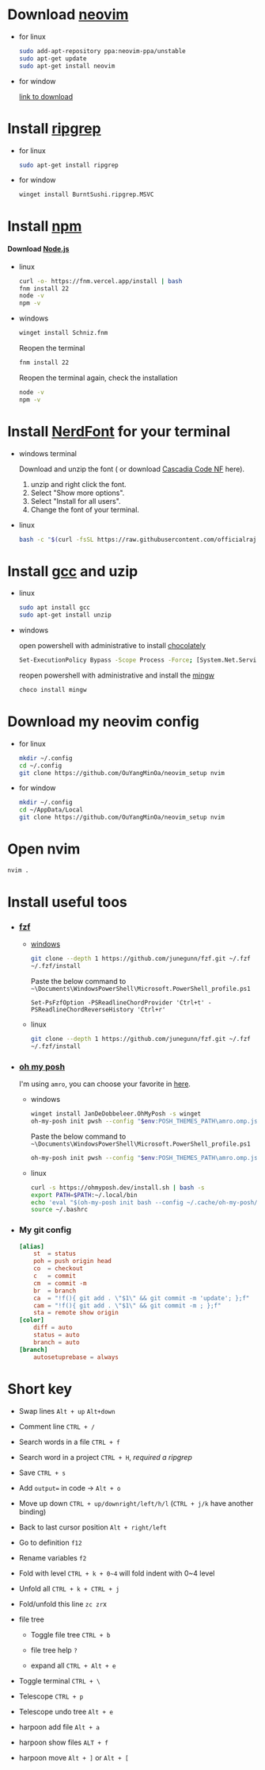 # Download [neovim](https://neovim.io/)

- for linux

    ```bash
    sudo add-apt-repository ppa:neovim-ppa/unstable
    sudo apt-get update
    sudo apt-get install neovim
    ```

- for window

    [link to download](https://github.com/neovim/neovim/blob/master/INSTALL.md)

# Install [ripgrep](https://github.com/BurntSushi/ripgrep)

- for linux

    ```bash
    sudo apt-get install ripgrep
    ```

- for window

    ```bash
    winget install BurntSushi.ripgrep.MSVC
    ```
# Install [npm](https://www.npmjs.com/)

#### Download [Node.js](https://nodejs.org/zh-tw/download) 

- linux

    ```bash
    curl -o- https://fnm.vercel.app/install | bash
    fnm install 22
    node -v 
    npm -v
    ```

- windows
    ```bash
    winget install Schniz.fnm
    ```
    Reopen the terminal
    ```bash
    fnm install 22
    ```
    Reopen the terminal again, check the installation
    ```bash
    node -v
    npm -v 
    ```
# Install [NerdFont](https://www.nerdfonts.com/font-downloads) for your terminal

- windows terminal
    
    Download and unzip the font ( or download [Cascadia Code NF](https://github.com/microsoft/cascadia-code/releases) here).
    
    1. unzip and right click the font.
    2. Select "Show more options".
    3. Select "Install for all users".
    4. Change the font of your terminal.

- linux
    ```bash
    bash -c "$(curl -fsSL https://raw.githubusercontent.com/officialrajdeepsingh/nerd-fonts-installer/main/install.sh)"
    ```


# Install [gcc](https://gcc.gnu.org/) and uzip

- linux 

    ```bash
    sudo apt install gcc
    sudo apt-get install unzip
    ```

- windows

    open powershell with administrative to install [chocolately](https://chocolatey.org/)
    ```bash
    Set-ExecutionPolicy Bypass -Scope Process -Force; [System.Net.ServicePointManager]::SecurityProtocol = [System.Net.ServicePointManager]::SecurityProtocol -bor 3072; iex ((New-Object System.Net.WebClient).DownloadString('https://community.chocolatey.org/install.ps1'))
    ```
    reopen powershell with administrative and install the [mingw](https://www.mingw-w64.org/)
    ```bash
    choco install mingw
    ```

# Download my neovim config

- for linux

    ```bash
    mkdir ~/.config
    cd ~/.config
    git clone https://github.com/OuYangMinOa/neovim_setup nvim
    ```

- for window

    ```bash
    mkdir ~/.config
    cd ~/AppData/Local
    git clone https://github.com/OuYangMinOa/neovim_setup nvim
    ```

# Open nvim

```bash
nvim .
```

# Install useful toos

* ### [fzf](https://github.com/junegunn/fzf)

    - [windows](https://sathyasays.com/2023/04/11/powershell-fzf-psfzf/)

        ```bash
        git clone --depth 1 https://github.com/junegunn/fzf.git ~/.fzf
        ~/.fzf/install
        ```

        Paste the below command to `~\Documents\WindowsPowerShell\Microsoft.PowerShell_profile.ps1`
        ```
        Set-PsFzfOption -PSReadlineChordProvider 'Ctrl+t' -PSReadlineChordReverseHistory 'Ctrl+r'
        ```
        
    - linux 
        ```bash
        git clone --depth 1 https://github.com/junegunn/fzf.git ~/.fzf
        ~/.fzf/install
        ```

- ### [oh my posh](https://ohmyposh.dev/)

    I'm using `amro`, you can choose your favorite in [here](https://ohmyposh.dev/docs/themes).

    - windows
        ```bash
        winget install JanDeDobbeleer.OhMyPosh -s winget
        oh-my-posh init pwsh --config "$env:POSH_THEMES_PATH\amro.omp.json" | Invoke-Expression
        ```

        Paste the below command to `~\Documents\WindowsPowerShell\Microsoft.PowerShell_profile.ps1`
        ```bash
        oh-my-posh init pwsh --config "$env:POSH_THEMES_PATH\amro.omp.json" | Invoke-Expression
        ```

    - linux 
        ```bash
        curl -s https://ohmyposh.dev/install.sh | bash -s
        export PATH=$PATH:~/.local/bin
        echo 'eval "$(oh-my-posh init bash --config ~/.cache/oh-my-posh/themes/amro.omp.json)"' >> ~/.bashrc
        source ~/.bashrc
        ```

- ### My git config

    ```toml
    [alias]
        st  = status
        poh = push origin head
        co  = checkout
        c   = commit
        cm  = commit -m
        br  = branch
        ca  = "!f(){ git add . \"$1\" && git commit -m 'update'; };f"
        cam = "!f(){ git add . \"$1\" && git commit -m ; };f"
        sta = remote show origin
    [color]  
        diff = auto  
        status = auto  
        branch = auto 
    [branch]  
        autosetuprebase = always

    ```

# Short key

- Swap lines `Alt + up` `Alt+down`

- Comment line `CTRL + /`

- Search words in a file `CTRL + f`

- Search word in a project `CTRL + H`, *required a ripgrep*

- Save `CTRL + s`

- Add `output=` in code ->  `Alt + o`

- Move up down `CTRL + up/downright/left/h/l` (`CTRL + j/k` have another binding)

- Back to last cursor position `Alt + right/left`

- Go to definition `f12`

- Rename variables `f2`

- Fold with level `CTRL + k + 0~4` will fold indent with 0~4 level

- Unfold all `CTRL + k + CTRL + j `

- Fold/unfold this line `zc zr`x

- file tree

    - Toggle file tree `CTRL + b`

    - file tree help `?`

    - expand all `CTRL + Alt + e`

- Toggle terminal `CTRL + \`

- Telescope `CTRL + p`

- Telescope undo tree `Alt + e`

- harpoon add file `Alt + a`

- harpoon show files `ALT + f`

- harpoon move `Alt + ]` or `Alt + [`
